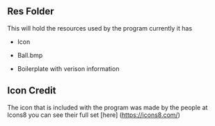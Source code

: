 ## Res Folder

This will hold the resources used by the program currently it has

* Icon

* Ball.bmp

* Boilerplate with verison information

## Icon Credit

The icon that is included with the program was made by the people at Icons8 you can see their full set [here] (https://icons8.com/)

